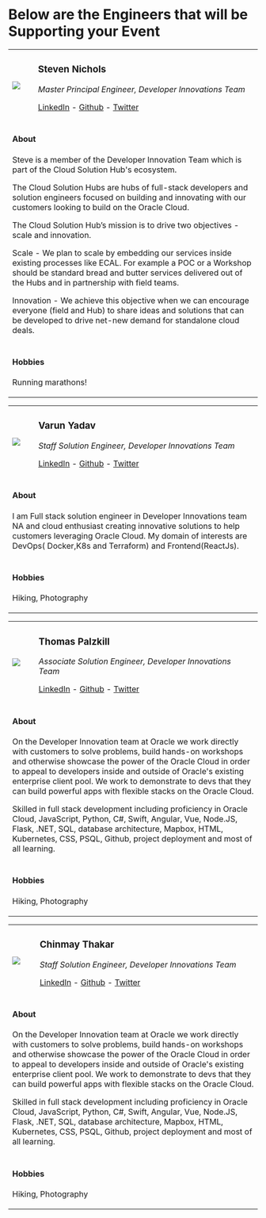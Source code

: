 # Below are the Engineers that will be Supporting your Event

<table class="hubperson"><tr>
<td class="sepicture"><img src="https://avatars2.githubusercontent.com/u/25616102?s=400&u=e4b45fe0daf2ca2ac5369d5b831a641549f92b6e&v=4"/></td>
<td class="setext"><p><h3>Steven Nichols</h3></p>
<p><em>Master Principal Engineer, Developer Innovations Team</em></p>
<p>
<a href="https://www.linkedin.com/in/steve-nichols-820b634/" target="lin">LinkedIn</a> -
<a href="https://github.com/snicholspa" target="git">Github</a> -
<a href="https://#" target="twit">Twitter</a>
</p>
</td></tr><tr><td colspan="2" class="seDetailSpace">
<h4>About</h4>
<p class="aboutText">
Steve is a member of the Developer Innovation Team which is part of the Cloud Solution Hub's ecosystem.

The Cloud Solution Hubs are hubs of full-stack developers and solution engineers focused on building and innovating with our customers looking to build on the Oracle Cloud.

The Cloud Solution Hub’s mission is to drive two objectives - scale and innovation.

Scale - We plan to scale by embedding our services inside existing processes like ECAL. For example a POC or a Workshop should be standard bread and butter services delivered out of the Hubs and in partnership with field teams.

Innovation - We achieve this objective when we can encourage everyone (field and Hub) to share ideas and solutions that can be developed to drive net-new demand for standalone cloud deals.
</p></td></tr><tr><td colspan="2" class="seDetailSpace">
<h4>Hobbies</h4>
<p class="aboutText">
Running marathons!
</p></td></tr></table>

<table class="hubperson"><tr>
<td class="sepicture"><img src="https://avatars3.githubusercontent.com/u/26843227?s=400&u=0c4c2e41c6e4ae333b15b938cd9d313117e44825&v=4"/></td>
<td class="setext"><p><h3>Varun Yadav</h3></p>
<p><em>Staff Solution Engineer, Developer Innovations Team</em></p>
<p>
<a href="https://www.linkedin.com/in/varuncs/" target="lin">LinkedIn</a> -
<a href="https://github.com/varunyn" target="git">Github</a> -
<a href="https://#" target="twit">Twitter</a>
</p>
</td></tr><tr><td colspan="2" class="seDetailSpace">
<h4>About</h4>
<p class="aboutText">
I am Full stack solution engineer in Developer Innovations team NA and cloud enthusiast creating innovative solutions to help customers leveraging Oracle Cloud. My domain of interests are DevOps( Docker,K8s and Terraform) and Frontend(ReactJs).
</p></td></tr><tr><td colspan="2" class="seDetailSpace">
<h4>Hobbies</h4>
<p class="aboutText">
Hiking, Photography
</p></td></tr></table>

<table class="hubperson"><tr>
<td class="sepicture"><img src="https://avatars2.githubusercontent.com/u/32497571?s=400&u=5821506b81b55b3fd7ef18e1bb10ad2dda54be1d&v=4"/></td>
<td class="setext"><p><h3>Thomas Palzkill</h3></p>
<p><em>Associate Solution Engineer, Developer Innovations Team</em></p>
<p>
<a href="https://www.linkedin.com/in/thomaspalzkill/" target="lin">LinkedIn</a> -
<a href="https://github.com/tpalzkill" target="git">Github</a> -
<a href="https://#" target="twit">Twitter</a>
</p>
</td></tr><tr><td colspan="2" class="seDetailSpace">
<h4>About</h4>
<p class="aboutText">
On the Developer Innovation team at Oracle we work directly with customers to solve problems, build hands-on workshops and otherwise showcase the power of the Oracle Cloud in order to appeal to developers inside and outside of Oracle's existing enterprise client pool. We work to demonstrate to devs that they can build powerful apps with flexible stacks on the Oracle Cloud.

Skilled in full stack development including proficiency in Oracle Cloud, JavaScript, Python, C#, Swift, Angular, Vue, Node.JS, Flask, .NET, SQL, database architecture, Mapbox, HTML, Kubernetes, CSS, PSQL, Github, project deployment and most of all learning.
</p></td></tr><tr><td colspan="2" class="seDetailSpace">
<h4>Hobbies</h4>
<p class="aboutText">
Hiking, Photography
</p></td></tr></table>

<table class="hubperson"><tr>
<td class="sepicture"><img src="https://avatars2.githubusercontent.com/u/45403678?s=400&u=db3ef54cb58bd60e5078a8087d83e3d91c1d6eec&v=4"/></td>
<td class="setext"><p><h3>Chinmay Thakar</h3></p>
<p><em>Staff Solution Engineer, Developer Innovations Team</em></p>
<p>
<a href="https://www.linkedin.com/in/chinmay-thakar-43771911a/" target="lin">LinkedIn</a> -
<a href="https://github.com/chinmaythakar" target="git">Github</a> -
<a href="https://#" target="twit">Twitter</a>
</p>
</td></tr><tr><td colspan="2" class="seDetailSpace">
<h4>About</h4>
<p class="aboutText">
On the Developer Innovation team at Oracle we work directly with customers to solve problems, build hands-on workshops and otherwise showcase the power of the Oracle Cloud in order to appeal to developers inside and outside of Oracle's existing enterprise client pool. We work to demonstrate to devs that they can build powerful apps with flexible stacks on the Oracle Cloud.

Skilled in full stack development including proficiency in Oracle Cloud, JavaScript, Python, C#, Swift, Angular, Vue, Node.JS, Flask, .NET, SQL, database architecture, Mapbox, HTML, Kubernetes, CSS, PSQL, Github, project deployment and most of all learning.
</p></td></tr><tr><td colspan="2" class="seDetailSpace">
<h4>Hobbies</h4>
<p class="aboutText">
Hiking, Photography
</p></td></tr></table>
